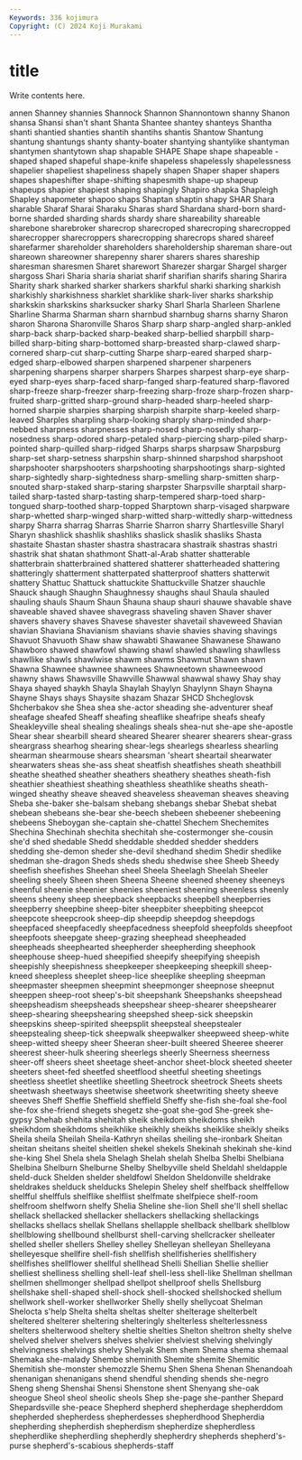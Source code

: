 ```yaml
---
Keywords: 336 kojimura
Copyright: (C) 2024 Koji Murakami
---
```


# title

Write contents here.



annen Shanney shannies Shannock Shannon
Shannontown shanny Shanon shansa Shansi shan't shant Shanta Shantee shantey
shanteys Shantha shanti shantied shanties shantih shantihs shantis Shantow Shantung
shantung shantungs shanty shanty-boater shantying shantylike shantyman shantymen shantytown shap
shapable SHAPE Shape shape shapeable -shaped shaped shapeful shape-knife shapeless
shapelessly shapelessness shapelier shapeliest shapeliness shapely shapen Shaper shaper shapers
shapes shapeshifter shape-shifting shapesmith shape-up shapeup shapeups shapier shapiest shaping
shapingly Shapiro shapka Shapleigh Shapley shapometer shapoo shaps Shaptan shaptin
shapy SHAR Shara sharable Sharaf Sharai Sharaku Sharas shard Shardana
shard-born shard-borne sharded sharding shards shardy share shareability shareable sharebone
sharebroker sharecrop sharecroped sharecroping sharecropped sharecropper sharecroppers sharecropping sharecrops shared
shareef sharefarmer shareholder shareholders shareholdership shareman share-out shareown shareowner sharepenny
sharer sharers shares shareship sharesman sharesmen Sharet sharewort Sharezer shargar
Shargel sharger shargoss Shari Sharia sharia shariat sharif sharifian sharifs
sharing Sharira Sharity shark sharked sharker sharkers sharkful sharki sharking
sharkish sharkishly sharkishness sharklet sharklike shark-liver sharks sharkship sharkskin sharkskins
sharksucker sharky Sharl Sharla Sharleen Sharlene Sharline Sharma Sharman sharn
sharnbud sharnbug sharns sharny Sharon sharon Sharona Sharonville Sharos Sharp
sharp sharp-angled sharp-ankled sharp-back sharp-backed sharp-beaked sharp-bellied sharpbill sharp-billed sharp-biting
sharp-bottomed sharp-breasted sharp-clawed sharp-cornered sharp-cut sharp-cutting Sharpe sharp-eared sharped sharp-edged
sharp-elbowed sharpen sharpened sharpener sharpeners sharpening sharpens sharper sharpers Sharpes
sharpest sharp-eye sharp-eyed sharp-eyes sharp-faced sharp-fanged sharp-featured sharp-flavored sharp-freeze sharp-freezer
sharp-freezing sharp-froze sharp-frozen sharp-fruited sharp-gritted sharp-ground sharp-headed sharp-heeled sharp-horned sharpie
sharpies sharping sharpish sharpite sharp-keeled sharp-leaved Sharples sharpling sharp-looking sharply
sharp-minded sharp-nebbed sharpness sharpnesses sharp-nosed sharp-nosedly sharp-nosedness sharp-odored sharp-petaled sharp-piercing
sharp-piled sharp-pointed sharp-quilled sharp-ridged Sharps sharps sharpsaw Sharpsburg sharp-set sharp-setness
sharpshin sharp-shinned sharpshod sharpshoot sharpshooter sharpshooters sharpshooting sharpshootings sharp-sighted sharp-sightedly
sharp-sightedness sharp-smelling sharp-smitten sharp-snouted sharp-staked sharp-staring sharpster Sharpsville sharptail sharp-tailed
sharp-tasted sharp-tasting sharp-tempered sharp-toed sharp-tongued sharp-toothed sharp-topped Sharptown sharp-visaged sharpware
sharp-whetted sharp-winged sharp-witted sharp-wittedly sharp-wittedness sharpy Sharra sharrag Sharras Sharrie
Sharron sharry Shartlesville Sharyl Sharyn shashlick shashlik shashliks shaslick shaslik
shasliks Shasta shastaite Shastan shaster shastra shastracara shastraik shastras shastri
shastrik shat shatan shathmont Shatt-al-Arab shatter shatterable shatterbrain shatterbrained shattered
shatterer shatterheaded shattering shatteringly shatterment shatterpated shatterproof shatters shatterwit shattery
Shattuc Shattuck shattuckite Shattuckville Shatzer shauchle Shauck shaugh Shaughn Shaughnessy
shaughs shaul Shaula shauled shauling shauls Shaum Shaun Shauna shaup
shauri shauwe shavable shave shaveable shaved shavee shavegrass shaveling shaven
Shaver shaver shavers shavery shaves Shavese shavester shavetail shaveweed Shavian
shavian Shaviana Shavianism shavians shavie shavies shaving shavings Shavuot Shavuoth
Shaw shaw shawabti Shawanee Shawanese Shawano Shawboro shawed shawfowl shawing
shawl shawled shawling shawlless shawllike shawls shawlwise shawm shawms Shawmut
Shawn shawn Shawna Shawnee shawnee shawnees Shawneetown shawneewood shawny shaws
Shawsville Shawville Shawwal shawwal shawy Shay shay Shaya shayed shaykh
Shayla Shaylah Shaylyn Shaylynn Shayn Shayna Shayne Shays shays Shaysite
shazam Shazar SHCD Shcheglovsk Shcherbakov she Shea shea she-actor sheading
she-adventurer sheaf sheafage sheafed Sheaff sheafing sheaflike sheafripe sheafs sheafy
Sheakleyville sheal shealing shealings sheals shea-nut she-ape she-apostle Shear shear
shearbill sheard sheared Shearer shearer shearers shear-grass sheargrass shearhog shearing
shear-legs shearlegs shearless shearling shearman shearmouse shears shearsman 'sheart sheartail
shearwater shearwaters sheas she-ass sheat sheatfish sheatfishes sheath sheathbill sheathe
sheathed sheather sheathers sheathery sheathes sheath-fish sheathier sheathiest sheathing sheathless
sheathlike sheaths sheath-winged sheathy sheave sheaved sheaveless sheaveman sheaves sheaving
Sheba she-baker she-balsam shebang shebangs shebar Shebat shebat shebean shebeans
she-bear she-beech shebeen shebeener shebeening shebeens Sheboygan she-captain she-chattel Shechem
Shechemites Shechina Shechinah shechita shechitah she-costermonger she-cousin she'd shed shedable
Shedd sheddable shedded shedder shedders shedding she-demon sheder she-devil shedhand
shedim Shedir shedlike shedman she-dragon Sheds sheds shedu shedwise shee
Sheeb Sheedy sheefish sheefishes Sheehan sheel Sheela Sheelagh Sheelah Sheeler
sheeling sheely Sheen sheen Sheena Sheene sheened sheeney sheeneys sheenful
sheenie sheenier sheenies sheeniest sheening sheenless sheenly sheens sheeny sheep
sheepback sheepbacks sheepbell sheepberries sheepberry sheepbine sheep-biter sheepbiter sheepbiting sheepcot
sheepcote sheepcrook sheep-dip sheepdip sheepdog sheepdogs sheepfaced sheepfacedly sheepfacedness sheepfold
sheepfolds sheepfoot sheepfoots sheepgate sheep-grazing sheephead sheepheaded sheepheads sheephearted sheepherder
sheepherding sheephook sheephouse sheep-hued sheepified sheepify sheepifying sheepish sheepishly sheepishness
sheepkeeper sheepkeeping sheepkill sheep-kneed sheepless sheeplet sheep-lice sheeplike sheepling sheepman
sheepmaster sheepmen sheepmint sheepmonger sheepnose sheepnut sheeppen sheep-root sheep's-bit sheepshank
Sheepshanks sheepshead sheepsheadism sheepsheads sheepshear sheep-shearer sheepshearer sheep-shearing sheepshearing sheepshed
sheep-sick sheepskin sheepskins sheep-spirited sheepsplit sheepsteal sheepstealer sheepstealing sheep-tick sheepwalk
sheepwalker sheepweed sheep-white sheep-witted sheepy sheer Sheeran sheer-built sheered Sheeree
sheerer sheerest sheer-hulk sheering sheerlegs sheerly Sheerness sheerness sheer-off sheers
sheet sheetage sheet-anchor sheet-block sheeted sheeter sheeters sheet-fed sheetfed sheetflood
sheetful sheeting sheetings sheetless sheetlet sheetlike sheetling Sheetrock sheetrock Sheets
sheets sheetwash sheetways sheetwise sheetwork sheetwriting sheety sheeve sheeves Sheff
Sheffie Sheffield sheffield Sheffy she-fish she-foal she-fool she-fox she-friend shegets
shegetz she-goat she-god She-greek she-gypsy Shehab shehita shehitah sheik sheikdom
sheikdoms sheikh sheikhdom sheikhdoms sheikhlike sheikhly sheikhs sheiklike sheikly sheiks
Sheila sheila Sheilah Sheila-Kathryn sheilas sheiling she-ironbark Sheitan sheitan sheitans
sheitel sheitlen shekel shekels Shekinah shekinah she-kind she-king Shel Shela
shela Shelagh Shelah shelah Shelba Shelbi Shelbiana Shelbina Shelburn Shelburne
Shelby Shelbyville sheld Sheldahl sheldapple sheld-duck Shelden shelder sheldfowl Sheldon
Sheldonville sheldrake sheldrakes shelduck shelducks Shelepin Sheley shelf shelfback shelffellow
shelfful shelffuls shelflike shelflist shelfmate shelfpiece shelf-room shelfroom shelfworn shelfy
Shelia Sheline she-lion Shell she'll shell shellac shellack shellacked shellacker
shellackers shellacking shellackings shellacks shellacs shellak Shellans shellapple shellback shellbark
shellblow shellblowing shellbound shellburst shell-carving shellcracker shelleater shelled sheller shellers
Shelley shelley Shelleyan shelleyan Shelleyana shelleyesque shellfire shell-fish shellfish shellfisheries
shellfishery shellfishes shellflower shellful shellhead Shelli Shellian Shellie shellier shelliest
shelliness shelling shell-leaf shell-less shell-like Shellman shellman shellmen shellmonger shellpad
shellpot shellproof shells Shellsburg shellshake shell-shaped shell-shock shell-shocked shellshocked shellum
shellwork shell-worker shellworker Shelly shelly shellycoat Shelman Shelocta s'help Shelta
shelta sheltas shelter shelterage shelterbelt sheltered shelterer sheltering shelteringly shelterless
shelterlessness shelters shelterwood sheltery sheltie shelties Shelton sheltron shelty shelve
shelved shelver shelvers shelves shelvier shelviest shelving shelvingly shelvingness shelvings
shelvy Shelyak Shem shem Shema shema shemaal Shemaka she-malady Shembe
sheminith Shemite shemite Shemitic Shemitish she-monster shemozzle Shemu Shen Shena
Shenan Shenandoah shenanigan shenanigans shend shendful shending shends she-negro Sheng
sheng Shenshai Shensi Shenstone shent Shenyang she-oak sheogue Sheol sheol
sheolic sheols Shep she-page she-panther Shepard Shepardsville she-peace Shepherd shepherd
shepherdage shepherddom shepherded shepherdess shepherdesses shepherdhood Shepherdia shepherding shepherdish shepherdism
shepherdize shepherdless shepherdlike shepherdling shepherdly shepherdry shepherds shepherd's-purse shepherd's-scabious shepherds-staff
